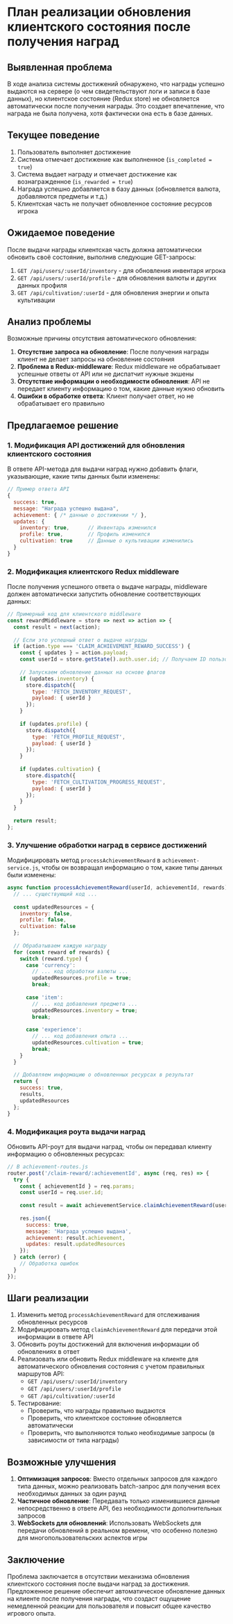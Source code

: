 # План реализации обновления клиентского состояния после получения наград

## Выявленная проблема

В ходе анализа системы достижений обнаружено, что награды успешно выдаются на сервере (о чем свидетельствуют логи и записи в базе данных), но клиентское состояние (Redux store) не обновляется автоматически после получения награды. Это создает впечатление, что награда не была получена, хотя фактически она есть в базе данных.

## Текущее поведение

1. Пользователь выполняет достижение
2. Система отмечает достижение как выполненное (`is_completed = true`)
3. Система выдает награду и отмечает достижение как вознагражденное (`is_rewarded = true`)
4. Награда успешно добавляется в базу данных (обновляется валюта, добавляются предметы и т.д.)
5. Клиентская часть не получает обновленное состояние ресурсов игрока

## Ожидаемое поведение

После выдачи награды клиентская часть должна автоматически обновить своё состояние, выполнив следующие GET-запросы:

1. `GET /api/users/:userId/inventory` - для обновления инвентаря игрока
2. `GET /api/users/:userId/profile` - для обновления валюты и других данных профиля
3. `GET /api/cultivation/:userId` - для обновления энергии и опыта культивации

## Анализ проблемы

Возможные причины отсутствия автоматического обновления:

1. **Отсутствие запроса на обновление**: После получения награды клиент не делает запросы на обновление состояния
2. **Проблема в Redux-middleware**: Redux middleware не обрабатывает успешные ответы от API или не диспатчит нужные экшены
3. **Отсутствие информации о необходимости обновления**: API не передает клиенту информацию о том, какие данные нужно обновить
4. **Ошибки в обработке ответа**: Клиент получает ответ, но не обрабатывает его правильно

## Предлагаемое решение

### 1. Модификация API достижений для обновления клиентского состояния

В ответе API-метода для выдачи наград нужно добавить флаги, указывающие, какие типы данных были изменены:

```javascript
// Пример ответа API
{
  success: true,
  message: "Награда успешно выдана",
  achievement: { /* данные о достижении */ },
  updates: {
    inventory: true,      // Инвентарь изменился
    profile: true,        // Профиль изменился
    cultivation: true     // Данные о культивации изменились
  }
}
```

### 2. Модификация клиентского Redux middleware

После получения успешного ответа о выдаче награды, middleware должен автоматически запустить обновление соответствующих данных:

```javascript
// Примерный код для клиентского middleware
const rewardMiddleware = store => next => action => {
  const result = next(action);
  
  // Если это успешный ответ о выдаче награды
  if (action.type === 'CLAIM_ACHIEVEMENT_REWARD_SUCCESS') {
    const { updates } = action.payload;
    const userId = store.getState().auth.user.id; // Получаем ID пользователя из состояния
    
    // Запускаем обновление данных на основе флагов
    if (updates.inventory) {
      store.dispatch({ 
        type: 'FETCH_INVENTORY_REQUEST',
        payload: { userId }
      });
    }
    
    if (updates.profile) {
      store.dispatch({ 
        type: 'FETCH_PROFILE_REQUEST',
        payload: { userId }
      });
    }
    
    if (updates.cultivation) {
      store.dispatch({ 
        type: 'FETCH_CULTIVATION_PROGRESS_REQUEST',
        payload: { userId }
      });
    }
  }
  
  return result;
};
```

### 3. Улучшение обработки наград в сервисе достижений

Модифицировать метод `processAchievementReward` в `achievement-service.js`, чтобы он возвращал информацию о том, какие типы данных были изменены:

```javascript
async function processAchievementReward(userId, achievementId, rewards) {
  // ... существующий код ...
  
  const updatedResources = {
    inventory: false,
    profile: false,
    cultivation: false
  };
  
  // Обрабатываем каждую награду
  for (const reward of rewards) {
    switch (reward.type) {
      case 'currency':
        // ... код обработки валюты ...
        updatedResources.profile = true;
        break;
        
      case 'item':
        // ... код добавления предмета ...
        updatedResources.inventory = true;
        break;
        
      case 'experience':
        // ... код добавления опыта ...
        updatedResources.cultivation = true;
        break;
    }
  }
  
  // Добавляем информацию о обновленных ресурсах в результат
  return {
    success: true,
    results,
    updatedResources
  };
}
```

### 4. Модификация роута выдачи наград

Обновить API-роут для выдачи наград, чтобы он передавал клиенту информацию о обновленных ресурсах:

```javascript
// В achievement-routes.js
router.post('/claim-reward/:achievementId', async (req, res) => {
  try {
    const { achievementId } = req.params;
    const userId = req.user.id;
    
    const result = await achievementService.claimAchievementReward(userId, achievementId);
    
    res.json({
      success: true,
      message: 'Награда успешно выдана',
      achievement: result.achievement,
      updates: result.updatedResources
    });
  } catch (error) {
    // Обработка ошибок
  }
});
```

## Шаги реализации

1. Изменить метод `processAchievementReward` для отслеживания обновленных ресурсов
2. Модифицировать метод `claimAchievementReward` для передачи этой информации в ответе API
3. Обновить роуты достижений для включения информации об обновлениях в ответ
4. Реализовать или обновить Redux middleware на клиенте для автоматического обновления состояния с учетом правильных маршрутов API:
   - `GET /api/users/:userId/inventory`
   - `GET /api/users/:userId/profile`
   - `GET /api/cultivation/:userId`
5. Тестирование:
   - Проверить, что награды правильно выдаются
   - Проверить, что клиентское состояние обновляется автоматически
   - Проверить, что выполняются только необходимые запросы (в зависимости от типа награды)

## Возможные улучшения

1. **Оптимизация запросов**: Вместо отдельных запросов для каждого типа данных, можно реализовать batch-запрос для получения всех необходимых данных за один раунд
2. **Частичное обновление**: Передавать только изменившиеся данные непосредственно в ответе API, без необходимости дополнительных запросов
3. **WebSockets для обновлений**: Использовать WebSockets для передачи обновлений в реальном времени, что особенно полезно для многопользовательских аспектов игры

## Заключение

Проблема заключается в отсутствии механизма обновления клиентского состояния после выдачи наград за достижения. Предложенное решение обеспечит автоматическое обновление данных на клиенте после получения награды, что создаст ощущение немедленной реакции для пользователя и повысит общее качество игрового опыта.